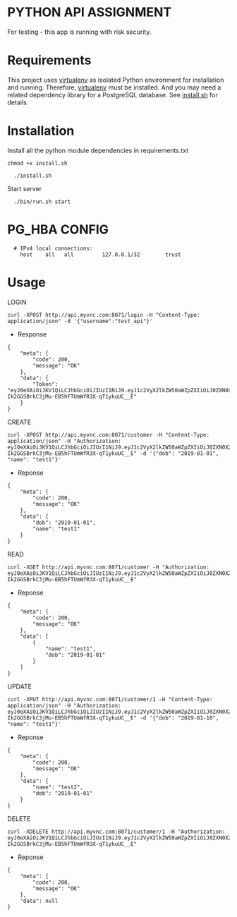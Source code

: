 PYTHON API ASSIGNMENT
===============================
For testing - this app is running with risk security.

Requirements
============
This project uses [virtualenv](https://virtualenv.pypa.io/en/stable/) as isolated Python environment for installation and running. Therefore, [virtualenv](https://virtualenv.pypa.io/en/stable/) must be installed. And you may need a related dependency library for a PostgreSQL database. See [install.sh](https://github.com/ziwon/falcon-rest-api/blob/master/install.sh) for details.


Installation
============

Install all the python module dependencies in requirements.txt

```
chmod +x install.sh
```

```
  ./install.sh
```

Start server

```
  ./bin/run.sh start
```

PG_HBA CONFIG
=====
```
  # IPv4 local connections:
    host    all   all         127.0.0.1/32        trust
```

Usage
=====

LOGIN
```shell
curl -XPOST http://api.myvnc.com:8071/login -H "Content-Type: application/json" -d '{"username":"test_api"}'
```

- Response
```
{
    "meta": {
        "code": 200,
        "message": "OK"
    },
    "data": {
        "Token": "eyJ0eXAiOiJKV1QiLCJhbGciOiJIUzI1NiJ9.eyJ1c2VyX2lkZW50aWZpZXIiOiJ0ZXN0X2FwaSIsImV4cCI6MTU2MjA1NjAxNH0.pI-Ik2GGSBrkC3jMu-EB5hFTUmWfR3X-qT1ykuUC__E"
    }
}
```




CREATE
```shell
curl -XPOST http://api.myvnc.com:8071/customer -H "Content-Type: application/json" -H "Authorization: eyJ0eXAiOiJKV1QiLCJhbGciOiJIUzI1NiJ9.eyJ1c2VyX2lkZW50aWZpZXIiOiJ0ZXN0X2FwaSIsImV4cCI6MTU2MjA1NjAxNH0.pI-Ik2GGSBrkC3jMu-EB5hFTUmWfR3X-qT1ykuUC__E" -d '{"dob": "2019-01-01", "name": "test1"}'
```

- Reponse
```
{
    "meta": {
        "code": 200,
        "message": "OK"
    },
    "data": {
        "dob": "2019-01-01",
        "name": "test1"
    }
}
```




READ

```shell
curl -XGET http://api.myvnc.com:8071/customer -H "Authorization: eyJ0eXAiOiJKV1QiLCJhbGciOiJIUzI1NiJ9.eyJ1c2VyX2lkZW50aWZpZXIiOiJ0ZXN0X2FwaSIsImV4cCI6MTU2MjA1NjAxNH0.pI-Ik2GGSBrkC3jMu-EB5hFTUmWfR3X-qT1ykuUC__E"
```

- Reponse

```
{
    "meta": {
        "code": 200,
        "message": "OK"
    },
    "data": [
        {
            "name": "test1",
            "dob": "2019-01-01"
        }
    ]
}

```



UPDATE
```shell
curl -XPUT http://api.myvnc.com:8071/customer/1 -H "Content-Type: application/json" -H "Authorization: eyJ0eXAiOiJKV1QiLCJhbGciOiJIUzI1NiJ9.eyJ1c2VyX2lkZW50aWZpZXIiOiJ0ZXN0X2FwaSIsImV4cCI6MTU2MjA1NjAxNH0.pI-Ik2GGSBrkC3jMu-EB5hFTUmWfR3X-qT1ykuUC__E" -d '{"dob": "2019-01-10", "name": "test1"}'
```

- Reponse
```
{
    "meta": {
        "code": 200,
        "message": "OK"
    },
    "data": {
        "name": "test2",
        "dob": "2019-01-01"
    }
}
```



DELETE
```shell
curl -XDELETE http://api.myvnc.com:8071/customer/1 -H "Authorization: eyJ0eXAiOiJKV1QiLCJhbGciOiJIUzI1NiJ9.eyJ1c2VyX2lkZW50aWZpZXIiOiJ0ZXN0X2FwaSIsImV4cCI6MTU2MjA1NjAxNH0.pI-Ik2GGSBrkC3jMu-EB5hFTUmWfR3X-qT1ykuUC__E"
```

- Reponse
```
{
    "meta": {
        "code": 200,
        "message": "OK"
    },
    "data": null
}
```
